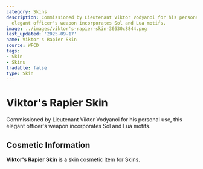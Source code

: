 ```yaml
---
category: Skins
description: Commissioned by Lieutenant Viktor Vodyanoi for his personal use, this
  elegant officer's weapon incorporates Sol and Lua motifs.
image: ../images/viktor's-rapier-skin-36630c8844.png
last_updated: '2025-09-17'
name: Viktor's Rapier Skin
source: WFCD
tags:
- Skin
- Skins
tradable: false
type: Skin
---
```


# Viktor's Rapier Skin

Commissioned by Lieutenant Viktor Vodyanoi for his personal use, this elegant officer's weapon incorporates Sol and Lua motifs.

## Cosmetic Information

**Viktor's Rapier Skin** is a skin cosmetic item for Skins.

